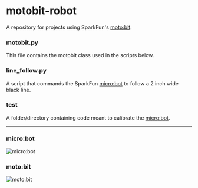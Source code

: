 # motobit-robot

A repository for projects using SparkFun's [moto:bit](https://www.sparkfun.com/products/15713).

### motobit.py

This file contains the motobit class used in the scripts below.

### line_follow.py

A script that commands the SparkFun [micro:bot](https://www.sparkfun.com/products/16275) to follow a 2 inch wide black line.

### test

A folder/directory containing code meant to calibrate the [micro:bot](https://www.sparkfun.com/products/16275).

------------------------------------

### micro:bot

![micro:bot](https://github.com/mucolon/motobit-robot/blob/master/media/micro-bot.jpg)

### moto:bit

![moto:bit](https://github.com/mucolon/motobit-robot/blob/master/media/moto-bit.jpg)

